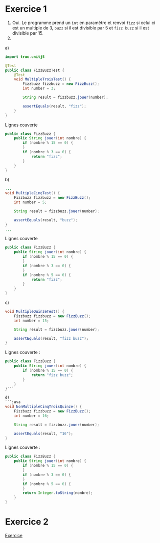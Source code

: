 # Exercice 1

1. Oui. Le programme prend un `int` en paramètre et renvoi `fizz` si celui ci est un multiple de 3, `buzz` si il est divisible par 5 et `fizz buzz` si il est divisible par 15.
2. 
a) 
```java
import truc.unitj5

@Test
public class FizzBuzzTest {
	@Test
	void MultipleTroisTest() {
		Fizzbuzz fizzbuzz = new FizzBuzz();
		int number = 3;

		String result = fizzbuzz.jouer(number);

		assertEquals(result, "fizz");
	}
} 
```

Lignes  couverte
```java
public class FizzBuzz {
	public String jouer(int nombre) {
		if (nombre % 15 == 0) {
		}
		if (nombre % 3 == 0) {
			return "fizz";
		}
	}
}
```

b)
```java
...
void MultipleCinqTest() {
	Fizzbuzz fizzbuzz = new FizzBuzz();
	int number = 5;

	String result = fizzbuzz.jouer(number);

	assertEquals(result, "buzz");
}
...
```

Lignes couverte
```java
public class FizzBuzz {
	public String jouer(int nombre) {
		if (nombre % 15 == 0) {
		}
		if (nombre % 3 == 0) {
		}
		if (nombre % 5 == 0) {
			return "fizz";
		}
	}
}
```

c)
```java
void MultipleQuinzeTest() {
	Fizzbuzz fizzbuzz = new FizzBuzz();
	int number = 15;

	String result = fizzbuzz.jouer(number);

	assertEquals(result, "fizz buzz");
}
```

Lignes couverte :
```java
public class FizzBuzz {
	public String jouer(int nombre) {
		if (nombre % 15 == 0) {
			return "fizz buzz";
		}
	}
}```

d)
```java
void NonMultipleCinqTroisQuinze() {
	Fizzbuzz fizzbuzz = new FizzBuzz();
	int number = 16;

	String result = fizzbuzz.jouer(number);

	assertEquals(result, "16");
}
```

Lignes couverte :
```java
public class FizzBuzz {
	public String jouer(int nombre) {
		if (nombre % 15 == 0) {
		}
		if (nombre % 3 == 0) {
		}
		if (nombre % 5 == 0) {
		}
		return Integer.toString(nombre);
	}
}
```

# Exercice 2

[Exercice](Java/TD8/TD8.mdj)
